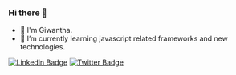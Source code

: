 ### Hi there 👋

- 👦 I'm Giwantha.
- 🌱 I’m currently learning javascript related frameworks and new technologies.

[![Linkedin Badge](https://img.shields.io/badge/-LinkedIn-blue?style=flat-square&logo=Linkedin&logoColor=white&link=https://www.linkedin.com/in/giwantha-sandeepa-wijekoon-3263a7185/)](https://www.linkedin.com/in/giwantha-sandeepa-wijekoon-3263a7185/)  [![Twitter Badge](https://img.shields.io/badge/-Twitter-1ca0f1?style=flat-square&labelColor=1ca0f1&logo=twitter&logoColor=white&link=https://twitter.com/GiwanthaS)](https://twitter.com/GiwanthaS)
<!--
**giwi97/giwi97** is a ✨ _special_ ✨ repository because its `README.md` (this file) appears on your GitHub profile.

Here are some ideas to get you started:

- 🔭 I’m currently working on ...
- 🌱 I’m currently learning ...
- 👯 I’m looking to collaborate on ...
- 🤔 I’m looking for help with ...
- 💬 Ask me about ...
- 📫 How to reach me: ...
- 😄 Pronouns: ...
- ⚡ Fun fact: ...
-->


<!--<img align="left" alt="giwi97's Github Stats" src="https://github-readme-stats.vercel.app/api?username=giwi97&hide=prs,issues,contribs&show_icons=true&hide_border=true"/>-->
